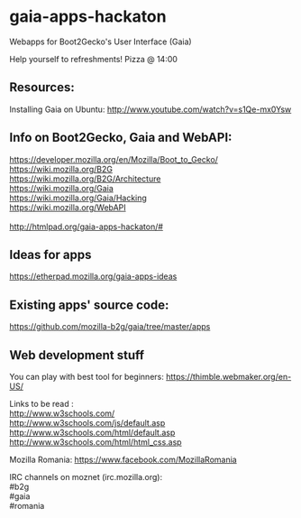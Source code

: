 gaia-apps-hackaton
==================

Webapps for Boot2Gecko's User Interface (Gaia)


Help yourself to refreshments!
Pizza @ 14:00

Resources:
---
Installing Gaia on Ubuntu:
http://www.youtube.com/watch?v=s1Qe-mx0Ysw

Info on Boot2Gecko, Gaia and WebAPI:
---
https://developer.mozilla.org/en/Mozilla/Boot_to_Gecko/ <br/>
https://wiki.mozilla.org/B2G <br/>
https://wiki.mozilla.org/B2G/Architecture <br/>
https://wiki.mozilla.org/Gaia <br/>
https://wiki.mozilla.org/Gaia/Hacking <br/>
https://wiki.mozilla.org/WebAPI <br/> <br/>
http://htmlpad.org/gaia-apps-hackaton/#

Ideas for apps
---
https://etherpad.mozilla.org/gaia-apps-ideas <br/>

Existing apps' source code:
---
https://github.com/mozilla-b2g/gaia/tree/master/apps

Web development stuff
---

You can play with best tool for beginners:
https://thimble.webmaker.org/en-US/

Links to be read : <br/>
http://www.w3schools.com/ <br/>
http://www.w3schools.com/js/default.asp <br/>
http://www.w3schools.com/html/default.asp <br/>
http://www.w3schools.com/html/html_css.asp <br/>

Mozilla Romania: https://www.facebook.com/MozillaRomania

IRC channels on moznet (irc.mozilla.org): <br/>
  #b2g <br/>
  #gaia <br/>
  #romania <br/>

